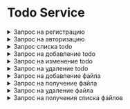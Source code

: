 # Todo Service

<details>
  <summary>Запрос на регистрацию</summary>

  ![Авторизация](https://github.com/ykropchik/todo_service/blob/main/imgs/registration.png)
    
</details>

<details>
  <summary>Запрос на авторизацию</summary>

  ![Авторизация](https://github.com/ykropchik/todo_service/blob/main/imgs/auth.png)
    
</details>

<details>
  <summary>Запрос списка todo</summary>

  ![Авторизация](https://github.com/ykropchik/todo_service/blob/main/imgs/getTodoList.png)
  
</details>

<details>
  <summary>Запрос на добавление todo</summary>

  ![Авторизация](https://github.com/ykropchik/todo_service/blob/main/imgs/createTodoItem.png)
    
</details>

<details>
   <summary>Запрос на изменение todo</summary>

  ![Авторизация](https://github.com/ykropchik/todo_service/blob/main/imgs/itemUpdate.png)
    
</details>

<details>
   <summary>Запрос на удаление todo</summary>

  ![Авторизация](https://github.com/ykropchik/todo_service/blob/main/imgs/itemRemove.png)
    
</details>

<details>
  <summary>Запрос на добавление файла</summary>

  ![Авторизация](https://github.com/ykropchik/todo_service/blob/main/imgs/uploadFile.png)
    
</details>

<details>
   <summary>Запрос на получение файла</summary>

  ![Авторизация](https://github.com/ykropchik/todo_service/blob/main/imgs/getFile.png)
    
</details>

<details>
   <summary>Запрос на удаление файла</summary>

  ![Авторизация](https://github.com/ykropchik/todo_service/blob/main/imgs/removeFile.png)
    
</details>

<details>
   <summary>Запрос на получения списка файлов</summary>

  ![Авторизация](https://github.com/ykropchik/todo_service/blob/main/imgs/getFilesList.png)
    
</details>
